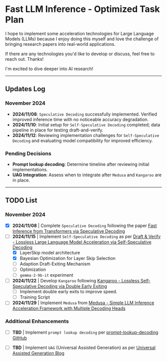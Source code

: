 # Fast LLM Inference - Optimized Task Plan
I hope to implement some acceleration technologies for Large Language Models (LLMs) because I enjoy doing this myself and love the challenge of bringing research papers into real-world applications.

If there are any technologies you'd like to develop or discuss, feel free to reach out. Thanks!

I'm excited to dive deeper into AI research!  

---

## Updates Log
### November 2024
- **2024/11/08**: `Speculative Decoding` successfully implemented. Verified improved inference time with no noticeable accuracy degradation.
- **2024/11/10**: Initial setup for `Self-Speculative Decoding` completed; data pipeline in place for testing draft-and-verify.
- **2024/11/12**: Reviewing implementation challenges for `Self-Speculative Decoding` and evaluating model compatibility for improved efficiency.

### Pending Decisions
- **Prompt lookup decoding**: Determine timeline after reviewing initial implementations.
- **UAG Integration**: Assess when to integrate after `Medusa` and `Kangaroo` are in place.

---

## TODO List

### November 2024
- [x] **2024/11/08** | Complete `Speculative Decoding` following the paper [Fast Inference from Transformers via Speculative Decoding](https://arxiv.org/pdf/2211.17192)
- [ ] **2024/11/15** | Implement `Self-Speculative Decoding` as per [Draft & Verify - Lossless Large Language Model Acceleration via Self-Speculative Decoding](https://arxiv.org/pdf/2309.08168)
  - [x] LayerSkip model architecture
  - [x] Bayesian Optimization for Layer Skip Selection
  - [ ] Adaption Draft-Exiting Mechanism
  - [ ] Optimization
  - [ ] `gemma-2-9b-it` experiment
- [ ] **2024/11/22** | Develop `Kangaroo` following [Kangaroo - Lossless Self-Speculative Decoding via Double Early Exiting](https://arxiv.org/pdf/2404.18911)
  - [ ] Implement double early exits to improve speed.
  - [ ] Training Script
- [ ] **2024/11/29** | Implement `Medusa` from [Medusa - Simple LLM Inference Acceleration Framework with Multiple Decoding Heads](https://arxiv.org/pdf/2401.10774)

### Additional Enhancements
- [ ] **TBD** | Implement `prompt lookup decoding` per [prompt-lookup-decoding GitHub](https://github.com/apoorvumang/prompt-lookup-decoding)
- [ ] **TBD** | Implement `UAG` (Universal Assisted Generation) as per [Universal Assisted Generation Blog](https://huggingface.co/blog/universal_assisted_generation)

